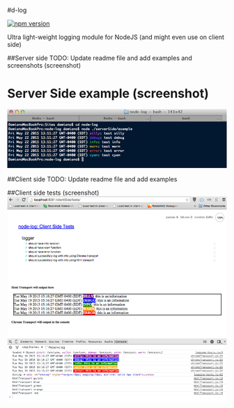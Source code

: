 #d-log

[![npm version](https://badge.fury.io/js/d-log.svg)](http://badge.fury.io/js/d-log)

Ultra light-weight logging module for NodeJS (and might even use on client side)


##Server side
TODO: Update readme file and add examples and screenshots (screenshot)

# Server Side example (screenshot)
![ServerSideExample-Screenshot](images/ServerSideExample-Screenshot.png) 

##Client side
TODO: Update readme file and add examples

##Client side tests (screenshot)
![ClientSideTest-Screenshot](images/ClientSideTest-Screenshot.png) 
